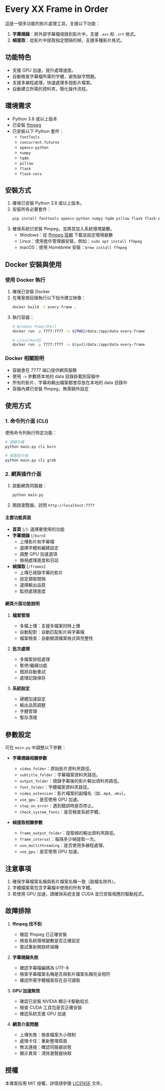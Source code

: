 # Every XX Frame in Order

這是一個多功能的影片處理工具，支援以下功能：
1. **字幕燒錄**：將外部字幕檔燒錄到影片中，支援 `.ass` 和 `.srt` 格式。
2. **幀提取**：從影片中提取指定間隔的幀，支援多種影片格式。

## 功能特色
- 支援 GPU 加速，提升處理速度。
- 自動檢查字幕檔所需的字體，避免缺字問題。
- 支援多線程處理，快速處理多個影片檔案。
- 自動建立所需的資料夾，簡化操作流程。

## 環境需求
- Python 3.8 或以上版本
- 已安裝 [ffmpeg](https://ffmpeg.org/)
- 已安裝以下 Python 套件：
  - `fontTools`
  - `concurrent.futures`
  - `opencv-python`
  - `numpy`
  - `tqdm`
  - `pillow`
  - `flask`
  - `flask-cors`

## 安裝方式
1. 確保已安裝 Python 3.8 或以上版本。
2. 安裝所有必要套件：
   ```bash
   pip install fonttools opencv-python numpy tqdm pillow flask flask-cors
   ```
3. 確保系統已安裝 ffmpeg，並將其加入系統環境變數。
   - Windows：從 [ffmpeg 官網](https://ffmpeg.org/download.html) 下載並設定環境變數
   - Linux：使用套件管理器安裝，例如：`sudo apt install ffmpeg`
   - macOS：使用 Homebrew 安裝：`brew install ffmpeg`

## Docker 安裝與使用
### 使用 Docker 執行
1. 確保已安裝 Docker
2. 在專案根目錄執行以下指令建立映像：
   ```bash
   docker build -t every-frame .
   ```
3. 執行容器：
   ```bash
   # Windows PowerShell
   docker run -p 7777:7777 -v ${PWD}/data:/app/data every-frame

   # Linux/macOS
   docker run -p 7777:7777 -v $(pwd)/data:/app/data every-frame
   ```

### Docker 相關說明
- 容器會在 7777 端口提供網頁服務
- 使用 `-v` 參數將本地的 data 目錄掛載到容器中
- 所有的影片、字幕和輸出檔案都會存放在本地的 data 目錄中
- 容器內建已安裝 ffmpeg，無需額外設定

## 使用方式
### 1. 命令列介面 (CLI)
使用命令列執行特定功能：
```bash
# 燒錄字幕
python main.py cli burn

# 提取影片幀
python main.py cli grab
```

### 2. 網頁操作介面
1. 啟動網頁伺服器：
   ```bash
   python main.py
   ```
2. 開啟瀏覽器，訪問 `http://localhost:7777`

#### 主要功能頁面
- **首頁** (`/`): 選擇要使用的功能
- **字幕燒錄** (`/burn`):
  - 上傳影片和字幕檔
  - 選擇字體和編碼設定
  - 調整 GPU 加速選項
  - 檢視處理進度和日誌
- **幀擷取** (`/frames`):
  - 上傳已燒錄字幕的影片
  - 設定擷取間隔
  - 選擇輸出品質
  - 監控處理進度

#### 網頁介面功能說明
1. **檔案管理**
   - 多檔上傳：支援多檔案同時上傳
   - 自動配對：自動匹配影片與字幕檔
   - 檔案檢查：自動驗證檔案格式與完整性

2. **批次處理**
   - 多檔案排程處理
   - 暫停/繼續功能
   - 錯誤自動重試
   - 處理記錄保存

3. **系統設定**
   - 硬體加速設定
   - 輸出品質調整
   - 字體管理
   - 暫存清理

## 參數設定
可在 `main.py` 中調整以下參數：
- **字幕燒錄相關參數**
  - `video_folder`：原始影片資料夾路徑。
  - `subtitle_folder`：字幕檔案資料夾路徑。
  - `output_folder`：燒錄字幕後的影片輸出資料夾路徑。
  - `font_folder`：字體檔案資料夾路徑。
  - `video_extension`：影片檔案的副檔名（如 `.mp4`, `.mkv`）。
  - `use_gpu`：是否使用 GPU 加速。
  - `stop_on_error`：遇到錯誤時是否停止。
  - `check_system_fonts`：是否檢查系統字體。

- **幀提取相關參數**
  - `frame_output_folder`：提取幀的輸出資料夾路徑。
  - `frame_interval`：每隔多少幀提取一次。
  - `use_multithreading`：是否使用多線程處理。
  - `use_gpu`：是否使用 GPU 加速。

## 注意事項
1. 確保字幕檔案名稱與影片檔案名稱一致（副檔名除外）。
2. 字體檔案需包含字幕檔中使用的所有字體。
3. 若使用 GPU 加速，請確保系統支援 CUDA 並已安裝相應的驅動程式。

## 故障排除
1. **ffmpeg 找不到**
   - 確認 ffmpeg 已正確安裝
   - 檢查系統環境變數是否正確設定
   - 嘗試重新開啟終端機

2. **字幕燒錄失敗**
   - 確認字幕檔編碼為 UTF-8
   - 檢查字幕檔案名稱是否與影片檔案名稱完全相符
   - 確認所需字體檔案存在且可讀取

3. **GPU 加速無效**
   - 確認已安裝 NVIDIA 顯示卡驅動程式
   - 檢查 CUDA 工具包是否正確安裝
   - 確認系統支援 GPU 加速

4. **網頁介面問題**
   - 上傳失敗：檢查檔案大小限制
   - 處理卡住：重新整理頁面
   - 無法連接：確認伺服器狀態
   - 顯示異常：清除瀏覽器快取

## 授權
本專案採用 MIT 授權，詳情請參閱 [LICENSE](LICENSE) 文件。
